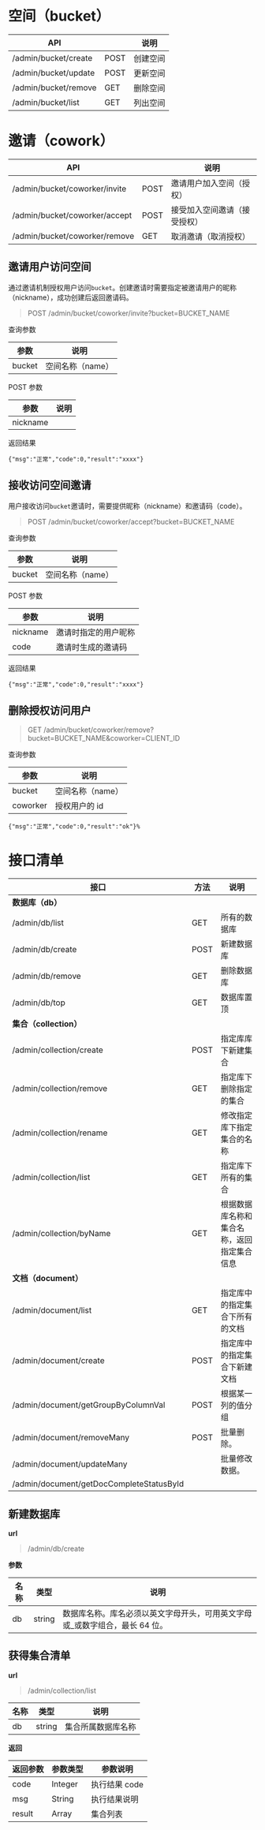# 空间（bucket）

| API                  |      | 说明     |
| -------------------- | ---- | -------- |
| /admin/bucket/create | POST | 创建空间 |
| /admin/bucket/update | POST | 更新空间 |
| /admin/bucket/remove | GET  | 删除空间 |
| /admin/bucket/list   | GET  | 列出空间 |

# 邀请（cowork）

| API                           |      | 说明                         |
| ----------------------------- | ---- | ---------------------------- |
| /admin/bucket/coworker/invite | POST | 邀请用户加入空间（授权）     |
| /admin/bucket/coworker/accept | POST | 接受加入空间邀请（接受授权） |
| /admin/bucket/coworker/remove | GET  | 取消邀请（取消授权）         |

## 邀请用户访问空间

通过邀请机制授权用户访问`bucket`。创建邀请时需要指定被邀请用户的昵称（nickname），成功创建后返回邀请码。

> POST /admin/bucket/coworker/invite?bucket=BUCKET_NAME

查询参数

| 参数   | 说明             |
| ------ | ---------------- |
| bucket | 空间名称（name） |

POST 参数

| 参数     | 说明 |
| -------- | ---- |
| nickname |      |

返回结果

```
{"msg":"正常","code":0,"result":"xxxx"}
```

## 接收访问空间邀请

用户接收访问`bucket`邀请时，需要提供昵称（nickname）和邀请码（code）。

> POST /admin/bucket/coworker/accept?bucket=BUCKET_NAME

查询参数

| 参数   | 说明             |
| ------ | ---------------- |
| bucket | 空间名称（name） |

POST 参数

| 参数     | 说明                 |
| -------- | -------------------- |
| nickname | 邀请时指定的用户昵称 |
| code     | 邀请时生成的邀请码   |

返回结果

```
{"msg":"正常","code":0,"result":"xxxx"}
```

## 删除授权访问用户

> GET /admin/bucket/coworker/remove?bucket=BUCKET_NAME&coworker=CLIENT_ID

查询参数

| 参数     | 说明             |
| -------- | ---------------- |
| bucket   | 空间名称（name） |
| coworker | 授权用户的 id    |

```
{"msg":"正常","code":0,"result":"ok"}%
```

# 接口清单

| 接口                                     | 方法 | 说明                                       |
| ---------------------------------------- | ---- | ------------------------------------------ |
| **数据库（db）**                         |      |                                            |
| /admin/db/list                           | GET  | 所有的数据库                               |
| /admin/db/create                         | POST | 新建数据库                                 |
| /admin/db/remove                         | GET  | 删除数据库                                 |
| /admin/db/top                            | GET  | 数据库置顶                                 |
| **集合（collection）**                   |      |                                            |
| /admin/collection/create                 | POST | 指定库库下新建集合                         |
| /admin/collection/remove                 | GET  | 指定库下删除指定的集合                     |
| /admin/collection/rename                 | GET  | 修改指定库下指定集合的名称                 |
| /admin/collection/list                   | GET  | 指定库下所有的集合                         |
| /admin/collection/byName                 | GET  | 根据数据库名称和集合名称，返回指定集合信息 |
| **文档（document）**                     |      |                                            |
| /admin/document/list                     | GET  | 指定库中的指定集合下所有的文档             |
| /admin/document/create                   | POST | 指定库中的指定集合下新建文档               |
| /admin/document/getGroupByColumnVal      | POST | 根据某一列的值分组                         |
| /admin/document/removeMany               | POST | 批量删除。                                 |
| /admin/document/updateMany               |      | 批量修改数据。                             |
| /admin/document/getDocCompleteStatusById |      |                                            |

## 新建数据库

**url**

> /admin/db/create

**参数**

| 名称 | 类型   | 说明                                                                         |
| ---- | ------ | ---------------------------------------------------------------------------- |
| db   | string | 数据库名称。库名必须以英文字母开头，可用英文字母或\_或数字组合，最长 64 位。 |

## 获得集合清单

**url**

> /admin/collection/list

| 名称 | 类型   | 说明               |
| ---- | ------ | ------------------ |
| db   | string | 集合所属数据库名称 |

**返回**

| 返回参数 | 参数类型 | 参数说明      |
| -------- | -------- | ------------- |
| code     | Integer  | 执行结果 code |
| msg      | String   | 执行结果说明  |
| result   | Array    | 集合列表      |
